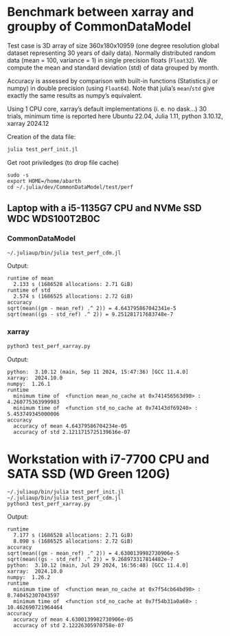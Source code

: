 # Benchmark between xarray and groupby of CommonDataModel


Test case is 3D array of size 360x180x10959 (one degree resolution global dataset representing 30 years of daily data).
Normally distributed random data  (mean = 100, variance = 1) in single precision floats (`Float32`).
We compute the mean and standard deviation (std) of data grouped by month.

Accuracy is assessed by comparison with built-in functions (Statistics.jl or numpy) in double precision (using `Float64`).
Note that julia’s `mean`/`std` give exactly the same results as numpy’s equivalent.

Using 1 CPU core, xarray’s default implementations (i. e. no dask…)
30 trials, minimum time is reported here
Ubuntu 22.04, Julia 1.11, python 3.10.12, xarray 2024.12


Creation of the data file:

```bash
julia test_perf_init.jl
```

Get root priviledges (to drop file cache)

```
sudo -s
export HOME=/home/abarth
cd ~/.julia/dev/CommonDataModel/test/perf
```

## Laptop with a i5-1135G7 CPU and NVMe SSD WDC WDS100T2B0C


### CommonDataModel

```bash
~/.juliaup/bin/julia test_perf_cdm.jl
```

Output:

```
runtime of mean
  2.133 s (1686528 allocations: 2.71 GiB)
runtime of std
  2.574 s (1686525 allocations: 2.72 GiB)
accuracy
sqrt(mean((gm - mean_ref) .^ 2)) = 4.643795867042341e-5
sqrt(mean((gs - std_ref) .^ 2)) = 9.251281717683748e-7
```


### xarray

```bash
python3 test_perf_xarray.py
```

Output:

```
python:  3.10.12 (main, Sep 11 2024, 15:47:36) [GCC 11.4.0]
xarray:  2024.10.0
numpy:  1.26.1
runtime
  minimum time of  <function mean_no_cache at 0x741456563d90> :  4.260775363999983
  minimum time of  <function std_no_cache at 0x74143df69240> :  5.453749345000006
accuracy
  accuracy of mean 4.64379586704234e-05
  accuracy of std 2.1211715725139616e-07
```


# Workstation with i7-7700 CPU and SATA SSD (WD Green 120G)

```
~/.juliaup/bin/julia test_perf_init.jl
~/.juliaup/bin/julia test_perf_cdm.jl
python3 test_perf_xarray.py
```

Output:

```
runtime
  7.177 s (1686528 allocations: 2.71 GiB)
  8.090 s (1686525 allocations: 2.72 GiB)
accuracy
sqrt(mean((gm - mean_ref) .^ 2)) = 4.6300139982730906e-5
sqrt(mean((gs - std_ref) .^ 2)) = 9.268973317814482e-7
python:  3.10.12 (main, Jul 29 2024, 16:56:48) [GCC 11.4.0]
xarray:  2024.10.0
numpy:  1.26.2
runtime
  minimum time of  <function mean_no_cache at 0x7f54cb64bd90> :  8.740452307043597
  minimum time of  <function std_no_cache at 0x7f54b31a0a60> :  10.462690721964464
accuracy
  accuracy of mean 4.6300139982730906e-05
  accuracy of std 2.12226305970758e-07
```

